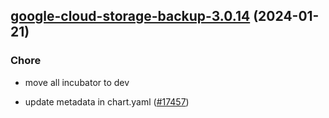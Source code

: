 

## [google-cloud-storage-backup-3.0.14](https://github.com/truecharts/charts/compare/google-cloud-storage-backup-3.0.13...google-cloud-storage-backup-3.0.14) (2024-01-21)

### Chore



- move all incubator to dev

- update metadata in chart.yaml ([#17457](https://github.com/truecharts/charts/issues/17457))